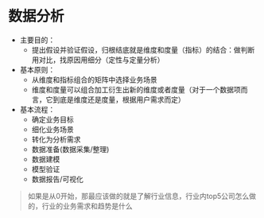 # 数据分析
- 主要目的：
    - 提出假设并验证假设，归根结底就是维度和度量（指标）的结合：做判断用对比，找原因用细分（定性与定量分析）
- 基本原则：
    - 从维度和指标组合的矩阵中选择业务场景
    - 维度和度量可以组合加工衍生出新的维度或者度量（对于一个数据项而言，它到底是维度还是度量，根据用户需求而定）
- 基本流程：
    - 确定业务目标
    - 细化业务场景
    - 转化为分析需求
    - 数据准备(数据采集/整理)
    - 数据建模
    - 模型验证
    - 数据报告/可视化

> 如果是从0开始，那最应该做的就是了解行业信息，行业内top5公司怎么做的，行业的业务需求和趋势是什么